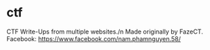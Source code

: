 # ctf
CTF Write-Ups from multiple websites./n
Made originally by FazeCT.
Facebook: https://www.facebook.com/nam.phamnguyen.58/
